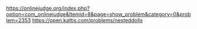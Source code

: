 https://onlinejudge.org/index.php?option=com_onlinejudge&Itemid=8&page=show_problem&category=0&problem=2353
https://open.kattis.com/problems/nesteddolls
